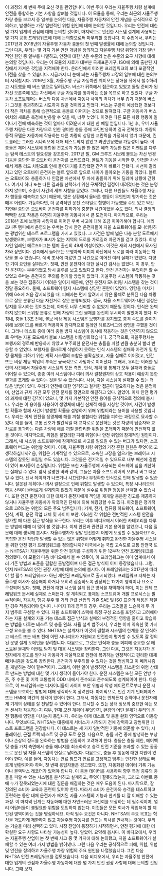 이 과정의 세 번째 주에 오신 것을 환영합니다. 이번 주에 우리는 자율주행 차량 설계에 안전을 통합하는 기본 사항을 살펴볼 것입니다. 이 모듈을 통해, 우리는 최근의 자율주행 차량 충돌 보고서 중 일부를 논의한 다음, 자율주행 자동차의 안전 개념을 공식적으로 정의하고, 발생하는 가장 일반적인 위험 원인에 대해 논의할 것입니다. 우리는 안전에 대한 몇 가지 업계의 관점에 대해 논의할 것이며, 마지막으로 안전한 시스템 설계에 사용되는 몇 가지 공통 프레임워크에 대해 논의함으로써 마무리할 것입니다. 이 수업에서, 우리는 2017년과 2018년의 자율주행 자동차 충돌의 첫 번째 발생률에 대해 논의할 것입니다. 그런 다음, 우리는 몇 가지 기본 안전 개념을 정의하고 자율주행 차량 위험의 가장 일반적인 원인 중 일부를 나열하고, 안전에 대한 낮은 수준의 높은 수준의 요구 사항에 대해 논의할 것입니다. 우리는 이 모듈의 자료가 대부분 국제표준기구, ISO에 의해 출판된 지침에서 가져온 것임을 지적해야 한다. 온라인에서 이러한 프레임워크의 보다 포괄적인 버전을 찾을 수 있습니다. 지금까지 더 눈에 띄는 자율주행차 고장의 일부에 대한 논의부터 시작합시다. 2016년 3월, 자율주행 구글 자동차인 웨이모는 장애물 뒤에서 철수하려고 시도했을 때 버스 옆으로 달려갔다. 버스가 뒤쪽에서 접근하고 있었고 돌릴 준비가 된 차선 오른쪽에 있는 차선에서 구글 자동차를 통과하는 것을 목표로 하고 있었다. 구글 자동차 소프트웨어는 버스와 다음 차선에서 자동차 사이의 격차가 너무 좁기 때문에 버스가 그것을 통과하려고 시도하지 않을 것이라고 믿었다. 버스는 구글이 예상했던 것보다 더 작은 격차를 통해 습관적으로 충돌로 이어지는 것으로 밝혀졌다. 구글 자동차가 버스 위치의 새로운 측정에 반응할 수 있을 때, 너무 늦었다. 이것은 다른 모든 차량 행동이 일어나기 전에 예측하는 것이 얼마나 어려운지에 대한 한 예일 뿐입니다. 1년 후, 우버 자율주행 차량은 다른 차량으로 인한 경미한 충돌 중에 과민반응하여 결국 전복했다. 차량의 동적 모델은 자동차에 작용하는 다른 차량의 상당한 교란력을 가정하지 않기 때문에, 컨트롤러는 그러한 시나리오에 대해 테스트되지 않았고 과민반응했을 가능성이 높다. 이 충돌은 제어 시스템에 통합된 견고성과 가능한 한 많은 예측 가능한 많은 이벤트를 다루는 탐색 테스트의 필요성을 강조한다. 2017년 말, GM 크루즈 시보레 볼트는 차선 변경 기동을 중단한 후 오토바이 운전자를 쓰러뜨렸다. 볼트가 기동을 시작한 후, 인접한 차선에서 제동 리드 차량으로 인해 들어가기를 희망했던 간격이 빠르게 닫혔다. 차선이 갈라지고 있던 오토바이 운전자는 볼트 옆으로 앞으로 나아가 돌아오는 기동을 막았다. 볼트는 오토바이와 충돌하거나 인접한 차선에서 두 차에 충돌하기 위해 딜레마 상황에 갇혔다. 여기서 하나 또는 다른 결과를 선택하기 위한 구체적인 결정이 내려졌다는 것은 분명하지 않으며, 소송이 사건의 세부 사항을 묻었다. 그러나, 다른 요원들도 자율주행 자동차 행동을 예측하고 있기 때문에, 많은 상황에서 올바른 행동이 무엇인지 평가하는 것은 매우 어렵다. 가능하다면, 더 공격적인 운전 스타일로 합병이 가능했을 수도 있고 약간 지연된 중단은 오토바이 운전자를 피하기에 충분한 시간이었을 수도 있다. 의사 결정의 빡빡한 상호 작용은 여전히 자율주행 자동차에서 큰 도전이다. 마지막으로, 우리는 2018년 초에 보행자 사망자로 이어진 우버 사고에 대해 조금 이야기해야 합니다. 애리조나주 템피에서 운영되는 우버는 당시 안전 운전자들이 자율 소프트웨어를 모니터링하는 광범위한 테스트 프로그램을 가지고 있었다. 그 사건은 밤에 넓은 다층 분할 도로에서 발생했으며, 보행자가 표시가 없는 지역의 도로를 가로질러 자전거를 걷고 있었다. 희생자인 일레인 헤르츠버그는 템피 출신의 49세 여성이었다. 이것은 새의 시선에서 묘사된 차와 장면이다. 왼쪽에서 들어오는 보행자와 이미지 하단에서 도로를 따라 이동하는 차량을 볼 수 있습니다. 예비 조사에 따르면 그 사건으로 이어진 여러 실패가 있었다. 다양한 기여 요인을 살펴보자. 첫째, 안전 운전자에 대한 실시간 검사는 없었다. 이 경우, 안전 운전자는 부주의했고 당시 훌루를 보고 있었다고 한다. 안전 운전자는 무엇이든 할 수 있었고 우버는 운전자의 주의를 평가할 방법이 없었다. 자율주행 시스템이 작동하는 것을 보는 것은 집중하기 어려운 일이기 때문에, 안전 운전자 모니터링 시스템을 갖는 것이 정말 중요하다. 둘째, 소프트웨어 탐지 시스템에 상당한 혼란이 있었다. 영향을 미치기 위해 6초에 처음 감지되었을 때, 피해자는 먼저 알려지지 않은 물체로 분류된 다음 차량으로 잘못 분류된 다음 자전거로 잘못 분류되었다. 결국, 자율 소프트웨어가 내린 결정은 탐지를 무시하는 것이었는데, 아마도 너무 신뢰할 수 없었기 때문일 것이다. 인식은 완벽하지 않으며 스위칭 분류로 인해 차량이 그런 물체를 완전히 무시하지 말았어야 했다. 마침내, 충돌 1.3초 전에, 볼보 비상 제동 시스템은 보행자를 감지했고 충격 속도를 줄이기 위해 브레이크를 빠르게 적용하여 잠재적으로 일레인 헤르츠버그의 생명을 구했을 것이다. 그러나 테스트 중에 여러 충돌 방지 시스템이 동시에 작동하는 것은 안전하지 않으므로 우버는 자율 모드에서 볼보 시스템을 비활성화했습니다. 궁극적으로, 자율주행차는 보행자의 경로에 반응하지 않았고 부주의한 운전자는 충돌을 피할 만큼 충분히 빨리 반응할 수 없었다. 보행자를 올바르게 식별하지 못하는 인식 시스템의 실패와 자전거 및 탐정 물체를 피하기 위한 계획 시스템의 조합은 불확실했고, 자율 실패로 이어졌고, 인간 또는 비상 제동 백업의 부족은 궁극적으로 사망자로 이어졌다. 그래서, 우리는 이러한 일련의 사건에서 자율주행 시스템의 모든 측면, 인식, 계획 및 통제가 모두 실패와 충돌로 이어질 수 있으며, 종종 여러 시스템이나 여러 의사 결정권자의 상호 작용이 예상치 못한 결과를 초래할 수 있다는 것을 알 수 있습니다. 사실, 자율 시스템이 실패할 수 있는 더 많은 방법이 있다.  우리가 안전에 대한 엄격하고 철저한 접근이 필요하다는 것은 분명하며, 산업과 규제 기관 모두 안전 문제를 정면으로 해결하고 있다. 알았어. 이제 안전 평가의 과제에 대한 감각이 있으니, 몇 가지 기본적인 안전 용어를 공식적으로 정의해 봅시다. 우리는 이 용어를 사용하여 생명체에 대한 신체적 해를 지칭할 것이며, 사건이 발생할 확률과 함께 사건이 발생할 확률을 설명하기 위해 위험이라는 용어를 사용할 것입니다. 우리는 이제 안전을 생명체에 해를 끼칠 불합리한 위험을 피하는 과정으로 묘사할 수 있다. 예를 들어, 교통 신호가 빨간색일 때 교차로로 운전하는 것은 차량의 탑승자와 교차로를 통과하는 다른 차량에 해를 끼칠 불합리한 위험을 초래하기 때문에 안전하지 않을 것이다. 마지막으로, 위험은 불합리한 피해 위험이나 안전 위협의 잠재적인 원인이다. 그래서, 내 시스템 소프트웨어에 잠재적으로 사고를 일으킬 수 있는 버그가 있다면, 소프트웨어 버그는 위험할 것이다. 이제, 자율주행 차량 위험의 가장 흔한 원원은 무엇이라고 생각하십니까? 음, 위험은 기계적일 수 있으므로, 조숙한 고장을 일으키는 브레이크 시스템의 잘못된 조립일 수도 있습니다. 그것들은 전기적일 수 있으므로 내부 배선에 결함이 있어 표시등이 손실됩니다. 위험은 또한 자율주행에 사용되는 하드웨어 칩을 계산하는 실패일 수 있다. 앞서 설명한 바와 같이, 그들은 자율 소프트웨어의 오류나 버그 때문일 수 있다. 센서 데이터가 나쁘거나 시끄럽거나 부정확한 인식으로 인해 발생할 수 있습니다. 잘못된 계획이나 의사 결정으로 인해 위험도 발생할 수 있으며, 특정 시나리오의 행동 선택이 올바르게 설계되지 않았기 때문에 실수로 위험한 행동을 선택할 수 있습니다. 또한 인간 운전자에 대한 대체가 운전자에게 책임을 재개할 충분한 경고를 제공하지 않거나 자율주행 자동차가 악의적인 단체에 의해 해킹당할 수도 있다. 이것들은 정기적으로 고려되는 위험의 모든 주요 범주입니다; 기계, 전기, 컴퓨팅 하드웨어, 소프트웨어, 인식, 계획, 운전 작업 대체 및 사이버 보안. 이러한 각 위험은 전반적인 시스템 안전을 평가할 때 다른 접근 방식을 요구한다. 우리는 이후 비디오에서 이러한 카테고리를 다루는 방법에 대해 더 많이 볼 것입니다. 이제 안전과 관련된 기본 용어를 알았으니, 다음 질문에 대해 생각해 봅시다. 자율주행차가 정말 안전한지 어떻게 보장할 수 있을까요? 즉, 복잡한 운전 작업과 발생할 수 있는 많은 위험을 어떻게 취하고 완전한 자율주행 시스템을 위한 안전 평가 프레임워크를 정의합니까? 미국에서는 국립 고속도로 교통 안전국 또는 NHTSA가 자율주행을 위한 안전 평가를 구성하기 위한 12부작 안전 프레임워크를 정의했다. 이 모듈의 다음 비디오에서 볼 수 있듯이, 이 프레임워크는 이미 업계에서 여러 기존 방법과 표준을 결합한 출발점이며 다른 접근 방식이 이미 등장했습니다. 그럼, 먼저 NHTSA의 안전 권장 사항에 대해 논의해 봅시다. 이 프레임워크는 2017년에 따라야 할 필수 프레임워크가 아닌 제안된 프레임워크로 출시되었다. 프레임워크 자체는 자율주행 회사가 집중해야 하거나 오히려 집중하도록 권장되는 12가지 영역이나 요소로 구성되어 있다. 첫째, 안전에 대한 시스템 설계 접근 방식을 채택해야 하며, 이는 전체 프레임워크 문서에 실제로 스며든다. 잘 계획되고 통제된 소프트웨어 개발 프로세스는 필수적이며, 자동차, 항공 우주 및 기타 관련 산업의 기존 SAE 및 ISO 표준의 적용은 적절한 경우 적용되어야 합니다. 나머지 11개 영역의 경우, 우리는 그것들을 느슨하게 두 가지 범주로 구성할 수 있다. 자율 소프트웨어 스택에 특정 구성 요소를 포함하고 고려해야 하는 자율 설계와 자율 기능 테스트 접근 방식과 실패의 부정적인 영향을 줄이고 학습하는 방법을 다루는 테스트 및 충돌 완화. 자율 설계 범주에서, 우리는 이미 익숙한 몇 가지 구성 요소를 볼 수 있다. NHTSA는 설계자가 이것의 결함과 시스템의 한계를 잘 인식하고 테스트 또는 배포 전에 어떤 시나리오가 지원되고 안전한지 평가할 수 있도록 잘 정의된 운영 설계 도메인을 장려합니다. 다음으로, 그것은 인식과 충돌 회피에 중요한 잘 테스트된 물체와 이벤트 탐지 및 대응 시스템을 장려한다. 그런 다음, 그것은 자동차가 운전자에게 경고를 받거나 자동차가 자율적으로 안전에 복귀하는 안정적이고 편리한 대체 메커니즘을 갖도록 장려한다. 운전자가 부주의할 수 있다는 것을 명심하고 이 메커니즘을 개발하는 것이 필수적이다. 그래서, 이런 일이 발생하면 시스템을 최소한의 위험 상태로 만드는 방법에 대한 몇 가지 생각이 들어가야 한다. 운전 시스템은 또한 모든 연방 수준, 주 수준 및 지역 교통법이 ODD 내에서 준수되고 준수되도록 설계되어야 한다. 다음으로, 이 프레임워크는 디자이너들이 사이버 보안 위협과 악성 에이전트로부터 운전 시스템을 보호하는 방법에 대해 생각하도록 장려한다. 마지막으로, 인간 기계 인터페이스 또는 HMI에 약간의 생각이 있어야 한다. 그래서, 자동차는 언제든지 승객이나 운전자에게 기계의 상태를 잘 전달할 수 있어야 한다. 표시할 수 있는 상태 정보의 중요한 예는 모든 센서가 작동하는지 여부, 현재 모션 계획이 무엇인지, 환경의 어떤 물체가 우리의 운전 행동에 영향을 미치는지 등입니다. 우리는 이제 테스트 및 충돌 완화 영역으로 이동합니다. 무엇보다도, NHTSA는 대중에게 서비스가 시작되기 전에 강력하고 광범위한 테스트 프로그램을 권장합니다. 이 테스트는 세 가지 일반적인 기둥에 의존할 수 있다; 시뮬레이션, 근접 트랙 테스트 및 공공 도로 운전. 다음으로, 충돌 사건 중에 발생하는 부상이나 손상의 정도를 완화하는 방법을 신중하게 고려해야 한다. 충돌은 충돌 제한, 에어백 및 충돌 가치 측면에서 충돌 에너지를 최소화하고 승객 안전 기준을 초과할 수 있는 공공 도로 운전 및 자율 시스템의 현실로 남아있다. 다음으로, 충돌 후 행동에 대한 지원이 있어야 한다. 예를 들어, 자동차는 연료 펌프가 연료를 고정하고 멈추는 안전한 상태로 빠르게 반환되어야 하며, 첫 번째 응답자들은 경고했다. 또한, 자동화된 데이터 기록 기능이나 블랙박스 레코더가 있어야 합니다. 이 충돌 데이터를 사용하여 향후 특정 종류의 충돌을 피할 수 있는 시스템을 분석하고 설계하고, 무엇이 잘못되었는지, 그리고 이벤트 중에 누가 잘못되었는지에 대한 질문을 해결하는 것은 매우 도움이 된다. 마지막으로, 잘 정의된 소비자 교육과 훈련이 있어야 한다. 따라서 소비자 운전자와 승객을 테스트하고 훈련하는 동안 대체 운전자가 배치된 자율 시스템의 기능과 한계를 더 잘 이해할 수 있는 과정. 이 마지막 단계는 자동화에 대한 자연스러운 과신뢰를 보장하는 데 필수적이며, 얼리 어답터들이 불필요한 위험을 도입하지 않는다. 이것들은 모든 회사가 작업해야 할 제안된 영역이라는 것을 명심하세요. 아직 필수 요건은 아니다. NHTSA의 주요 목표는 혁신을 과도하게 제한하지 않고 자율주행 자동차를 만드는 회사를 안내하는 것이다. 우리는 기술을 미리 선택하고 있다. 시장 진입이 등장하기 시작하면서, 안전 평가에 대한 더 확실한 요구 사항도 나타날 가능성이 높다. 알았어. 요약해 봅시다. 이 비디오에서, 우리는 자율주행 산업이 본 첫 번째 사고 중 몇 가지에 대해 논의했고, 자율 소프트웨어가 실패할 수 있는 여러 가지 방법을 밝혀냈다. 그런 다음 우리는 공식적으로 피해, 위험, 위험 및 안전을 정의하고 자율주행 차량 위험의 주요 원인을 나열했습니다. 그런 다음 NHTSA 안전 프레임워크를 검토했습니다. 다음 비디오에서, 우리는 자율주행 안전에 대한 업계의 관점과 자율주행 자동차에 대한 몇 가지 안전 권장 사항에 대해 논의할 것입니다. 그때 보자.